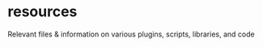 resources
=========

Relevant files &amp; information on various plugins, scripts, libraries, and code
